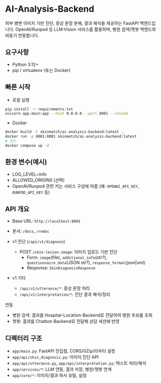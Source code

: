 # AI-Analysis-Backend

피부 병변 이미지 기반 진단, 증상 문장 분해, 결과 해석을 제공하는 FastAPI 백엔드입니다. OpenAI/Runpod 등 LLM·Vision 서비스를 활용하며, 병원 검색/챗봇 백엔드와 비동기 연동합니다.

## 요구사항
- Python 3.12+
- pip / virtualenv (또는 Docker)

## 빠른 시작
- 로컬 실행
```bash
pip install -r requirements.txt
uvicorn app.main:app --host 0.0.0.0 --port 8001 --reload
```
- Docker
```bash
docker build -t skinmatch/ai-analysis-backend:latest .
docker run -p 8001:8001 skinmatch/ai-analysis-backend:latest
# 또는
docker compose up -d
```

## 환경 변수(예시)
- LOG_LEVEL=info
- ALLOWED_ORIGINS (선택)
- OpenAI/Runpod 관련 키는 서비스 구성에 따름 (예: `OPENAI_API_KEY`, `RUNPOD_API_KEY` 등)

## API 개요
- Base URL: `http://localhost:8001`
- 문서: `/docs`, `/redoc`

- v1 진단 (`/api/v1/diagnose`)
  - POST `/skin-lesion-image`: 이미지 업로드 기반 진단
    - Form: `image`(file), `additional_info`(str?), `questionnaire_data`(JSON str?), `response_format`(json|xml)
    - Response: `SkinDiagnosisResponse`

- v1 기타
  - `/api/v1/utterance/*`: 증상 문장 처리
  - `/api/v1/interpretation/*`: 진단 결과 해석/정리

연동
- 병원 검색: 결과를 Hospital-Location-Backend로 전달하여 병원 후보를 조회
- 챗봇: 결과를 Chatbot-Backend로 전달해 상담 세션에 반영

## 디렉터리 구조
- `app/main.py`: FastAPI 진입점, CORS/GZip/라우터 설정
- `app/api/skin_diagnosis.py`: 이미지 진단 API
- `app/api/utterance.py`, `app/api/interpretation.py`: 텍스트 처리/해석
- `app/services/*`: LLM 연동, 결과 저장, 병원/챗봇 연계
- `app/core/*`: 이미지/결과 파서 유틸, 설정

